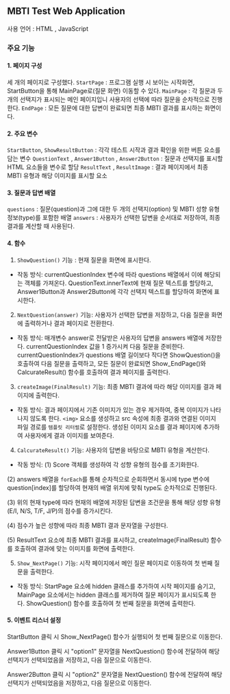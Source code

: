 ## MBTI Test Web Application
사용 언어 : HTML , JavaScript 

### 주요 기능
#### 1. 페이지 구성
세 개의 페이지로 구성했다.
`StartPage` : 프로그램 실행 시 보이는 시작화면, StartButton을 통해 MainPage로(질문 화면) 이동할 수 있다.
`MainPage` : 각 질문과 두 개의 선택지가 표시되는 메인 페이지입니 사용자의 선택에 따라 질문을 순차적으로 진행한다.
`EndPage` : 모든 질문에 대한 답변이 완료되면 최종 MBTI 결과를 표시하는 화면이다.

#### 2. 주요 변수
`StartButton`, `ShowResultButton` : 각각 테스트 시작과 결과 확인을 위한 버튼 요소를 담는 변수
`QuestionText` , `Answer1Button` , `Answer2Button` : 질문과 선택지를 표시할 HTML 요소들을 변수로 할당
`ResultText` , `ResultImage` : 결과 페이지에서 최종 MBTI 유형과 해당 이미지를 표시할 요소

#### 3. 질문과 답변 배열
`questions` : 질문(question)과 그에 대한 두 개의 선택지(option) 및 MBTI 성향 유형 정보(type)를 포함한 배열
`answers` : 사용자가 선택한 답변을 순서대로 저장하여, 최종 결과를 계산할 때 사용된다.

#### 4. 함수

1. `ShowQuestion()`
기능 : 현재 질문을 화면에 표시한다.
- 작동 방식:
currentQuestionIndex 변수에 따라 questions 배열에서 이에 해당되는 객체를 가져온다.
QuestionText.innerText에 현재 질문 텍스트를 할당하고, Answer1Button과 Answer2Button에 각각 선택지 텍스트를 할당하여 화면에 표시한다.

2. `NextQuestion(answer)`
기능: 사용자가 선택한 답변을 저장하고, 다음 질문을 화면에 출력하거나 결과 페이지로 전환한다.

- 작동 방식:
매개변수 answer로 전달받은 사용자의 답변을 answers 배열에 저장한다.
currentQuestionIndex 값을 1 증가시켜 다음 질문을 준비한다.
currentQuestionIndex가 questions 배열 길이보다 작다면 ShowQuestion()을 호출하여 다음 질문을 출력하고, 모든 질문이 완료되면 Show_EndPage()와 CalcurateResult() 함수를 호출하여 결과 페이지를 출력한다.

3. `createImage(FinalResult)`
기능: 최종 MBTI 결과에 따라 해당 이미지를 결과 페이지에 출력한다.

- 작동 방식:
결과 페이지에서 기존 이미지가 있는 경우 제거하여, 중복 이미지가 나타나지 않도록 한다. `<img>` 요소를 생성하고 src 속성에 최종 결과와 연결된 이미지 파일 경로를 `템플릿 리터럴`로 설정한다. 생성된 이미지 요소를 결과 페이지에 추가하여 사용자에게 결과 이미지를 보여준다.

4. `CalcurateResult()`
기능: 사용자의 답변을 바탕으로 MBTI 유형을 계산한다.

- 작동 방식:
(1) Score 객체를 생성하여 각 성향 유형의 점수를 초기화한다.

(2) answers 배열을 `forEach`를 통해 순차적으로 순회하면서 동시에 type 변수에 question[index]를 할당하여 현재의 배열 위치에 맞춰 type도 순차적으로 진행된다.

(3) 위의 현재 type에 따라 현재의 배열에 저장된 답변을 조건문을 통해 해당 성향 유형(E/I, N/S, T/F, J/P)의 점수를 증가시킨다.

(4) 점수가 높은 성향에 따라 최종 MBTI 결과 문자열을 구성한다.

(5) ResultText 요소에 최종 MBTI 결과를 표시하고, createImage(FinalResult) 함수를 호출하여 결과에 맞는 이미지를 화면에 출력한다.

5. `Show_NextPage()`
기능: 시작 페이지에서 메인 질문 페이지로 이동하여 첫 번째 질문을 출력한다.

- 작동 방식: StartPage 요소에 hidden 클래스를 추가하여 시작 페이지를 숨기고, MainPage 요소에서는 hidden 클래스를 제거하여 질문 페이지가 표시되도록 한다.
ShowQuestion() 함수를 호출하여 첫 번째 질문을 화면에 출력한다.

#### 5. 이벤트 리스너 설정
StartButton 클릭 시 Show_NextPage() 함수가 실행되어 첫 번째 질문으로 이동한다.

Answer1Button 클릭 시 "option1" 문자열을 NextQuestion() 함수에 전달하여 해당 선택지가 선택되었음을 저장하고, 다음 질문으로 이동한다.

Answer2Button 클릭 시 "option2" 문자열을 NextQuestion() 함수에 전달하여 해당 선택지가 선택되었음을 저장하고, 다음 질문으로 이동한다.
